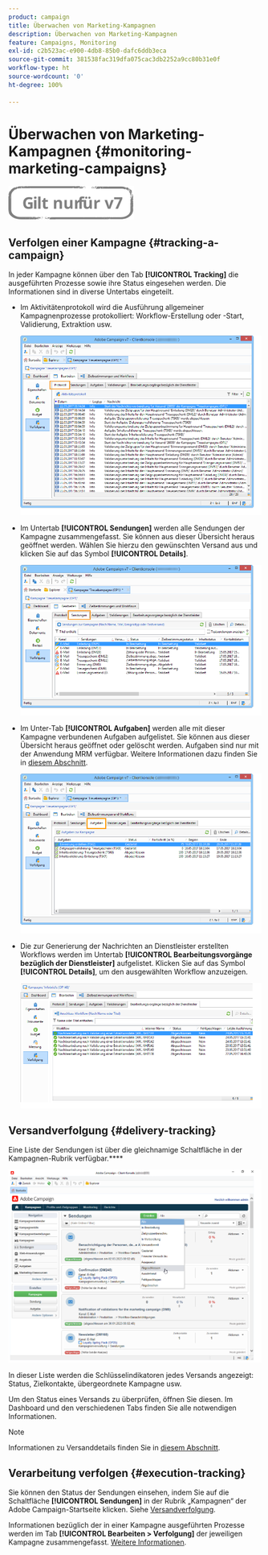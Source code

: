 ```yaml
---
product: campaign
title: Überwachen von Marketing-Kampagnen
description: Überwachen von Marketing-Kampagnen
feature: Campaigns, Monitoring
exl-id: c2b523ac-e900-4db8-85b0-dafc6ddb3eca
source-git-commit: 381538fac319dfa075cac3db2252a9cc80b31e0f
workflow-type: ht
source-wordcount: '0'
ht-degree: 100%

---
```


# Überwachen von Marketing-Kampagnen {#monitoring-marketing-campaigns}

![](../../assets/v7-only.svg)

## Verfolgen einer Kampagne {#tracking-a-campaign}

In jeder Kampagne können über den Tab **[!UICONTROL Tracking]** die ausgeführten Prozesse sowie ihre Status eingesehen werden. Die Informationen sind in diverse Untertabs eingeteilt.

* Im Aktivitätenprotokoll wird die Ausführung allgemeiner Kampagnenprozesse protokolliert: Workflow-Erstellung oder -Start, Validierung, Extraktion usw.

   ![](assets/s_ncs_user_op_edit_exe_tab_a.png)

* Im Untertab **[!UICONTROL Sendungen]** werden alle Sendungen der Kampagne zusammengefasst. Sie können aus dieser Übersicht heraus geöffnet werden. Wählen Sie hierzu den gewünschten Versand aus und klicken Sie auf das Symbol **[!UICONTROL Details]**.

   ![](assets/s_ncs_user_op_edit_exe_tab_b.png)

* Im Unter-Tab **[!UICONTROL Aufgaben]** werden alle mit dieser Kampagne verbundenen Aufgaben aufgelistet. Sie können aus dieser Übersicht heraus geöffnet oder gelöscht werden. Aufgaben sind nur mit der Anwendung MRM verfügbar. Weitere Informationen dazu finden Sie in [diesem Abschnitt](../../mrm/using/creating-and-managing-tasks.md).

   ![](assets/s_ncs_user_op_edit_exe_tab_e.png)

* Die zur Generierung der Nachrichten an Dienstleister erstellten Workflows werden im Untertab **[!UICONTROL Bearbeitungsvorgänge bezüglich der Dienstleister]** aufgelistet. Klicken Sie auf das Symbol **[!UICONTROL Details]**, um den ausgewählten Workflow anzuzeigen.

   ![](assets/s_ncs_user_op_edit_exe_tab_d.png)

## Versandverfolgung {#delivery-tracking}

Eine Liste der Sendungen ist über die gleichnamige Schaltfläche in der Kampagnen-Rubrik verfügbar.****

![](assets/s_ncs_user_op_del_state_from_homepage.png)

In dieser Liste werden die Schlüsselindikatoren jedes Versands angezeigt: Status, Zielkontakte, übergeordnete Kampagne usw.

Um den Status eines Versands zu überprüfen, öffnen Sie diesen. Im Dashboard und den verschiedenen Tabs finden Sie alle notwendigen Informationen.

>[!NOTE]
>
>Informationen zu Versanddetails finden Sie in [diesem Abschnitt](../../delivery/using/about-message-tracking.md).

## Verarbeitung verfolgen {#execution-tracking}

Sie können den Status der Sendungen einsehen, indem Sie auf die Schaltfläche **[!UICONTROL Sendungen]** in der Rubrik „Kampagnen“ der Adobe Campaign-Startseite klicken. Siehe [Versandverfolgung](#delivery-tracking).

Informationen bezüglich der in einer Kampagne ausgeführten Prozesse werden im Tab **[!UICONTROL Bearbeiten > Verfolgung]** der jeweiligen Kampagne zusammengefasst. [Weitere Informationen](#tracking-a-campaign).
